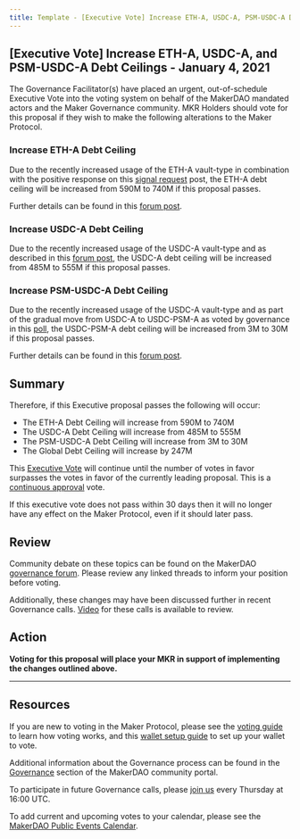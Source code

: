 ```yaml
---
title: Template - [Executive Vote] Increase ETH-A, USDC-A, PSM-USDC-A Debt Ceilings - January 4, 2021
---
```


## [Executive Vote] Increase ETH-A, USDC-A, and PSM-USDC-A Debt Ceilings - January 4, 2021

The Governance Facilitator(s) have placed an urgent, out-of-schedule Executive Vote into the voting system on behalf of the MakerDAO mandated actors and the Maker Governance community. MKR Holders should vote for this proposal if they wish to make the following alterations to the Maker Protocol.

### Increase ETH-A Debt Ceiling

Due to the recently increased usage of the ETH-A vault-type in combination with the positive response on this [signal request](https://forum.makerdao.com/t/signal-request-adjust-eth-a-debt-ceiling-2021-01/5881) post, the ETH-A debt ceiling will be increased from 590M to 740M if this proposal passes.

Further details can be found in this [forum post](https://forum.makerdao.com/t/urgent-executive-eth-a-usdc-a-and-psm-usdc-a-dc-increase/5907).

### Increase USDC-A Debt Ceiling

Due to the recently increased usage of the USDC-A vault-type and as described in this [forum post](https://forum.makerdao.com/t/urgent-executive-eth-a-usdc-a-and-psm-usdc-a-dc-increase/5907), the USDC-A debt ceiling will be increased from 485M to 555M if this proposal passes.

### Increase PSM-USDC-A Debt Ceiling

Due to the recently increased usage of the USDC-A vault-type and as part of the gradual move from USDC-A to USDC-PSM-A as voted by governance in this [poll](https://vote.makerdao.com/polling/QmfTU85J?network=mainnet#poll-detail), the USDC-PSM-A debt ceiling will be increased from 3M to 30M if this proposal passes.

Further details can be found in this [forum post](https://forum.makerdao.com/t/urgent-executive-eth-a-usdc-a-and-psm-usdc-a-dc-increase/5907).

## Summary

Therefore, if this Executive proposal passes the following will occur:

- The ETH-A Debt Ceiling will increase from 590M to 740M
- The USDC-A Debt Ceiling will increase from 485M to 555M
- The PSM-USDC-A Debt Ceiling will increase from 3M to 30M
- The Global Debt Ceiling will increase by 247M

This [Executive Vote](https://community-development.makerdao.com/en/learn/governance/on-chain-gov) will continue until the number of votes in favor surpasses the votes in favor of the currently leading proposal. This is a [continuous approval](https://community-development.makerdao.com/en/learn/governance/how-voting-works) vote.

If this executive vote does not pass within 30 days then it will no longer have any effect on the Maker Protocol, even if it should later pass.

## Review

Community debate on these topics can be found on the MakerDAO [governance forum](https://forum.makerdao.com/). Please review any linked threads to inform your position before voting.

Additionally, these changes may have been discussed further in recent Governance calls. [Video](https://www.youtube.com/playlist?list=PLLzkWCj8ywWNq5-90-Id6VPSsrk4OWVan) for these calls is available to review.

## Action

**Voting for this proposal will place your MKR in support of implementing the changes outlined above.**

---

## Resources

If you are new to voting in the Maker Protocol, please see the [voting guide](https://community-development.makerdao.com/en/learn/governance/how-voting-works/) to learn how voting works, and this [wallet setup guide](https://community-development.makerdao.com/en/learn/governance/voting-setup/) to set up your wallet to vote.

Additional information about the Governance process can be found in the [Governance](https://community-development.makerdao.com/en/learn/governance) section of the MakerDAO community portal.

To participate in future Governance calls, please [join us](https://github.com/makerdao/community/tree/master/governance/governance-and-risk-meetings) every Thursday at 16:00 UTC.

To add current and upcoming votes to your calendar, please see the [MakerDAO Public Events Calendar](https://calendar.google.com/calendar/embed?src=makerdao.com_3efhm2ghipksegl009ktniomdk%40group.calendar.google.com&ctz=UTC&mode=week&showCalendars=0&showPrint=0).
